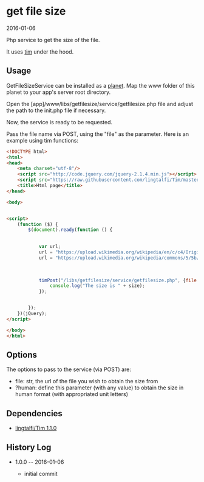 get file size
================================
2016-01-06


Php service to get the size of the file.
  
  

It uses [tim](https://github.com/lingtalfi/Tim) under the hood.




Usage
---------

GetFileSizeService can be installed as a [planet](https://github.com/lingtalfi/Observer/blob/master/article/article.planetReference.eng.md).
Map the www folder of this planet to your app's server root directory.

Open the [app]/www/libs/getfilesize/service/getfilesize.php file and adjust the path to the init.php file if necessary.

Now, the service is ready to be requested.

Pass the file name via POST, using the "file" as the parameter.
Here is an example using tim functions:


```html
<!DOCTYPE html>
<html>
<head>
    <meta charset="utf-8"/>
    <script src="http://code.jquery.com/jquery-2.1.4.min.js"></script>
    <script src="https://raw.githubusercontent.com/lingtalfi/Tim/master/js/tim-functions/tim-functions.js"></script>
    <title>Html page</title>
</head>

<body>


<script>
    (function ($) {
        $(document).ready(function () {

            
            var url;
            url = "https://upload.wikimedia.org/wikipedia/en/c/c4/Original_Image_before_ASTC_compression.jpg"; // 800 x 600, 163204 bytes 
            url = "https://upload.wikimedia.org/wikipedia/commons/5/5b/Ultraviolet_image_of_the_Cygnus_Loop_Nebula_crop.jpg"; // 6000 x 5208, 12651471 bytes 
            
            

            timPost("/libs/getfilesize/service/getfilesize.php", {file: url}, function (size) {
                console.log("The size is " + size);
            });


        });
    })(jQuery);
</script>

</body>
</html>
```
 
 



Options
-----------

The options to pass to the service (via POST) are:

- file: str, the url of the file you wish to obtain the size from
- ?human: define this parameter (with any value) to obtain the size in human format (with appropriated unit letters) 






Dependencies
------------------

- [lingtalfi/Tim 1.1.0](https://github.com/lingtalfi/Tim)

  
  
  
  
History Log
------------------
    
- 1.0.0 -- 2016-01-06

    - initial commit
    
      